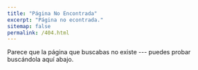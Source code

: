 ```yaml
---
title: "Página No Encontrada"
excerpt: "Página no econtrada."
sitemap: false
permalink: /404.html
---
```


Parece que la página que buscabas no existe --- puedes probar buscándola aquí abajo.

<script>
  var GOOG_FIXURL_LANG = 'es';
  var GOOG_FIXURL_SITE = '{{ site.url }}'
</script>
<script src="https://linkhelp.clients.google.com/tbproxy/lh/wm/fixurl.js">
</script>
